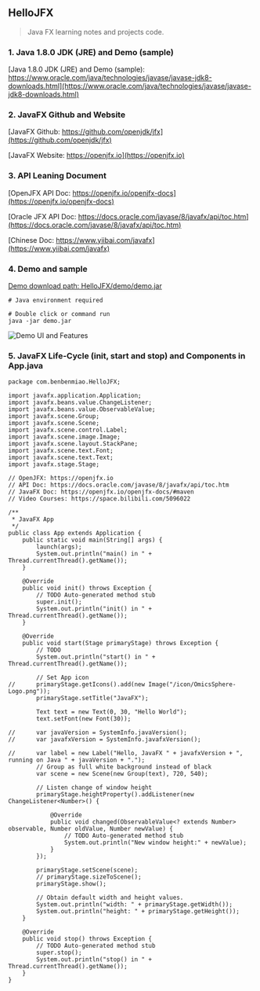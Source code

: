 ## HelloJFX
> Java FX learning notes and projects code.

### 1. Java 1.8.0 JDK (JRE) and Demo (sample)
[Java 1.8.0 JDK (JRE) and Demo (sample): https://www.oracle.com/java/technologies/javase/javase-jdk8-downloads.html](https://www.oracle.com/java/technologies/javase/javase-jdk8-downloads.html)

### 2. JavaFX Github and Website
[JavaFX Github: https://github.com/openjdk/jfx](https://github.com/openjdk/jfx)

[JavaFX Website: https://openjfx.io](https://openjfx.io)

### 3. API Leaning Document
[OpenJFX API Doc: https://openjfx.io/openjfx-docs](https://openjfx.io/openjfx-docs)

[Oracle JFX API Doc: https://docs.oracle.com/javase/8/javafx/api/toc.htm](https://docs.oracle.com/javase/8/javafx/api/toc.htm)

[Chinese Doc: https://www.yiibai.com/javafx](https://www.yiibai.com/javafx)

### 4. Demo and sample
[Demo download path: HelloJFX/demo/demo.jar](HelloJFX/demo/demo.jar)

```{bash}
# Java environment required

# Double click or command run
java -jar demo.jar
```

![Demo UI and Features](https://z3.ax1x.com/2021/08/07/fuHW01.png)

### 5. JavaFX Life-Cycle (init, start and stop) and Components in App.java

```{JAVA}
package com.benbenmiao.HelloJFX;

import javafx.application.Application;
import javafx.beans.value.ChangeListener;
import javafx.beans.value.ObservableValue;
import javafx.scene.Group;
import javafx.scene.Scene;
import javafx.scene.control.Label;
import javafx.scene.image.Image;
import javafx.scene.layout.StackPane;
import javafx.scene.text.Font;
import javafx.scene.text.Text;
import javafx.stage.Stage;

// OpenJFX: https://openjfx.io
// API Doc: https://docs.oracle.com/javase/8/javafx/api/toc.htm
// JavaFX Doc: https://openjfx.io/openjfx-docs/#maven
// Video Courses: https://space.bilibili.com/5096022

/**
 * JavaFX App
 */
public class App extends Application {
	public static void main(String[] args) {
        launch(args);
        System.out.println("main() in " + Thread.currentThread().getName());
    }
	
	@Override
	public void init() throws Exception {
		// TODO Auto-generated method stub
		super.init();
		System.out.println("init() in " + Thread.currentThread().getName());
	}
	
    @Override
    public void start(Stage primaryStage) throws Exception {
    	// TODO
    	System.out.println("start() in " + Thread.currentThread().getName());
    	
    	// Set App icon
//    	primaryStage.getIcons().add(new Image("/icon/OmicsSphere-Logo.png"));
    	primaryStage.setTitle("JavaFX");
    	
    	Text text = new Text(0, 30, "Hello World");
    	text.setFont(new Font(30));
    	
//      var javaVersion = SystemInfo.javaVersion();
//      var javafxVersion = SystemInfo.javafxVersion();

//      var label = new Label("Hello, JavaFX " + javafxVersion + ", running on Java " + javaVersion + ".");
        // Group as full white background instead of black
    	var scene = new Scene(new Group(text), 720, 540);
        
        // Listen change of window height
        primaryStage.heightProperty().addListener(new ChangeListener<Number>() {

			@Override
			public void changed(ObservableValue<? extends Number> observable, Number oldValue, Number newValue) {
				// TODO Auto-generated method stub
				System.out.println("New window height:" + newValue);
			}
		});
        
        primaryStage.setScene(scene);
        // primaryStage.sizeToScene();
        primaryStage.show();
        
        // Obtain default width and height values.
        System.out.println("width: " + primaryStage.getWidth());
        System.out.println("height: " + primaryStage.getHeight());
    }
    
    @Override
	public void stop() throws Exception {
		// TODO Auto-generated method stub
		super.stop();
		System.out.println("stop() in " + Thread.currentThread().getName());
	}
}
```